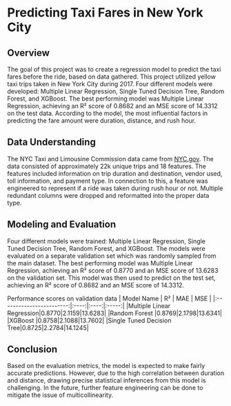 # **Predicting Taxi Fares in New York City**

## **Overview**
The goal of this project was to create a regression model to predict the taxi fares before the ride, based on data gathered. This project utilized yellow taxi trips taken in New York City during 2017. Four different models were developed: Multiple Linear Regression, Single Tuned Decision Tree, Random Forest, and XGBoost. The best performing model was Multiple Linear Regression, achieving an R² score of 0.8682 and an MSE score of 14.3312 on the test data. According to the model, the most influential factors in predicting the fare amount were duration, distance, and rush hour.

## **Data Understanding**
The NYC Taxi and Limousine Commission data came from [NYC.gov](https://www.nyc.gov/site/tlc/about/tlc-trip-record-data.page). The data consisted of approximately 22k unique trips and 18 features. The features included information on trip duration and destination, vendor used, toll information, and payment type. In connection to this, a feature was engineered to represent if a ride was taken during rush hour or not. Multiple redundant columns were dropped and reformatted into the proper data type.  

## **Modeling and Evaluation**
Four different models were trained: Multiple Linear Regression, Single Tuned Decision Tree, Random Forest, and XGBoost. The models were evaluated on a separate validation set which was randomly sampled from the main dataset. The best performing model was Multiple Linear Regression, achieving an R² score of 0.8770 and an MSE score of 13.6283 on the validation set. This model was then used to predict on the test set, achieving an R² score of 0.8682 and an MSE score of 14.3312.

Performance scores on validation data
| Model Name               | R²   | MAE  | MSE   |
|:------------------------:|:----:|:----:|:-----:|
|Multiple Linear Regression|0.8770|2.1159|13.6283|
|Random Forest             |0.8769|2.1798|13.6341|
|XGBoost                   |0.8758|2.1088|13.7602|
|Single Tuned Decision Tree|0.8725|2.2784|14.1245|

## **Conclusion**
Based on the evaluation metrics, the model is expected to make fairly accurate predictions. However, due to the high correlation between duration and distance, drawing precise statistical inferences from this model is challenging. In the future, further feature engineering can be done to mitigate the issue of multicollinearity.
